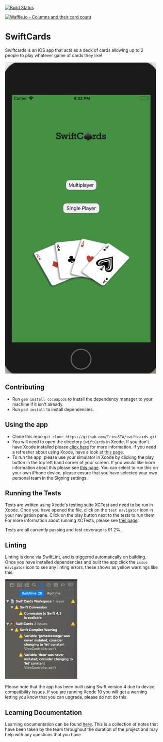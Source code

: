 [![Build Status](https://travis-ci.org/IrinaSTA/swiftcards.svg?branch=master)](https://travis-ci.org/IrinaSTA/swiftcards)

[![Waffle.io - Columns and their card count](https://badge.waffle.io/IrinaSTA/swiftcards.svg?columns=all)](https://waffle.io/IrinaSTA/swiftcards)

# SwiftCards
Swiftcards is an iOS app that acts as a deck of cards allowing up to 2 people to play whatever game of cards they like!

![alt text](image.png)

## Contributing
* Run `gem install cocoapods` to install the dependency manager to your machine if it isn't already.
* Run `pod install` to install dependencies.

## Using the app
* Clone this repo `git clone https://github.com/IrinaSTA/swiftcards.git`
* You will need to open the directory `SwiftCards` in Xcode. If you don't have Xcode installed please [click here](https://developer.apple.com/xcode/) for more information. If you need a refresher about using Xcode, have a look at [this page](https://github.com/IrinaSTA/swiftcards/wiki/XCode-Basics).
* To run the app, please use your simulator in Xcode by clicking the play button in the top left hand corner of your screen. If you would like more information about this please see [this page](https://github.com/IrinaSTA/swiftcards/wiki/XCode-Basics#running-ios-simulator). You can select to run this on your own iPhone device, please ensure that you have selected your own personal team in the Signing settings.

## Running the Tests
Tests are written using Xcode's testing suite XCTest and need to be run in Xcode. Once you have opened the file, click on the `test navigator` icon in your navigation pane. Click on the play button next to the tests to run them. For more information about running XCTests, please see [this page](https://developer.apple.com/library/archive/documentation/DeveloperTools/Conceptual/testing_with_xcode/chapters/05-running_tests.html).

Tests are all currently passing and test coverage is 91.2%.

## Linting
Linting is done via SwiftLint, and is triggered automatically on building. Once you have installed dependencies and built the app click the `issue navigator` icon to see any linting errors, these shows as yellow warnings like this:

![alt text](./Cards.xcassets/linting.png)

Please note that the app has been built using Swift version 4 due to device compatibility issues. If you are running Xcode 10 you will get a warning letting you know that you can upgrade, please do not do this.

## Learning Documentation
Learning documentation can be found [here](https://github.com/IrinaSTA/swiftcards/wiki). This is a collection of notes that have been taken by the team throughout the duration of the project and may help with any questions that you have.
